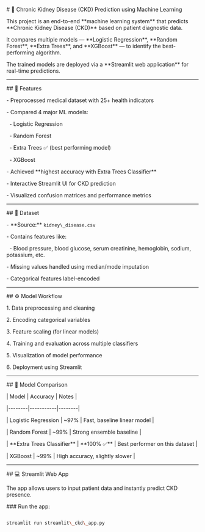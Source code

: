 \# 🧠 Chronic Kidney Disease (CKD) Prediction using Machine Learning



This project is an end-to-end \*\*machine learning system\*\* that predicts \*\*Chronic Kidney Disease (CKD)\*\* based on patient diagnostic data.  

It compares multiple models — \*\*Logistic Regression\*\*, \*\*Random Forest\*\*, \*\*Extra Trees\*\*, and \*\*XGBoost\*\* — to identify the best-performing algorithm.  

The trained models are deployed via a \*\*Streamlit web application\*\* for real-time predictions.



---



\## 🚀 Features

\- Preprocessed medical dataset with 25+ health indicators

\- Compared 4 major ML models:

&nbsp; - Logistic Regression  

&nbsp; - Random Forest  

&nbsp; - Extra Trees ✅ (best performing model)  

&nbsp; - XGBoost

\- Achieved \*\*highest accuracy with Extra Trees Classifier\*\*

\- Interactive Streamlit UI for CKD prediction

\- Visualized confusion matrices and performance metrics



---



\## 🧩 Dataset

\- \*\*Source:\*\* `kidney\_disease.csv`

\- Contains features like:

&nbsp; - Blood pressure, blood glucose, serum creatinine, hemoglobin, sodium, potassium, etc.

\- Missing values handled using median/mode imputation

\- Categorical features label-encoded



---



\## ⚙️ Model Workflow

1\. Data preprocessing and cleaning  

2\. Encoding categorical variables  

3\. Feature scaling (for linear models)  

4\. Training and evaluation across multiple classifiers  

5\. Visualization of model performance  

6\. Deployment using Streamlit



---



\## 🧮 Model Comparison



| Model | Accuracy | Notes |

|--------|-----------|--------|

| Logistic Regression | ~97% | Fast, baseline linear model |

| Random Forest | ~99% | Strong ensemble baseline |

| \*\*Extra Trees Classifier\*\* | \*\*100% ✅\*\* | Best performer on this dataset |

| XGBoost | ~99% | High accuracy, slightly slower |



---



\## 💻 Streamlit Web App

The app allows users to input patient data and instantly predict CKD presence.



\### Run the app:

```bash

streamlit run streamlit\_ckd\_app.py



